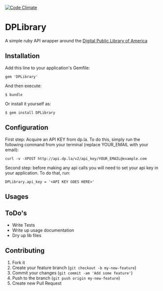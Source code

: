 [![Code Climate](https://codeclimate.com/github/phereford/DPLibrary.png)](https://codeclimate.com/github/phereford/DPLibrary)
# DPLibrary

A simple ruby API wrapper around the [Digital Public Library of
America](http://http://dp.la/info/developers/)

## Installation

Add this line to your application's Gemfile:

    gem 'DPLibrary'

And then execute:

    $ bundle

Or install it yourself as:

    $ gem install DPLibrary

## Configuration

First step: Acquire an API KEY from dp.la. To do this, simply run the
following command from your terminal (replace YOUR_EMAIL with your
email):

```
curl -v -XPOST http://api.dp.la/v2/api_key/YOUR_EMAIL@example.com
```

Second step: before making any api calls you will need to set your api
key in your application. To do that, run:

```
DPLibrary.api_key = '<API KEY GOES HERE>'
```

## Usages

## ToDo's
* Write Tests
* Write up usage documentation
* Dry up lib files

## Contributing

1. Fork it
2. Create your feature branch (`git checkout -b my-new-feature`)
3. Commit your changes (`git commit -am 'Add some feature'`)
4. Push to the branch (`git push origin my-new-feature`)
5. Create new Pull Request

